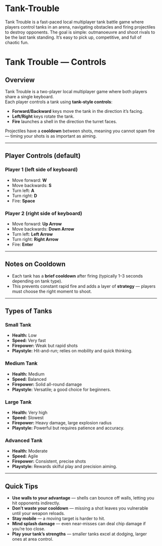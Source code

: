 # Tank-Trouble
Tank Trouble is a fast-paced local multiplayer tank battle game where players control tanks in an arena, navigating obstacles and firing projectiles to destroy opponents. The goal is simple: outmanoeuvre and shoot rivals to be the last tank standing. It’s easy to pick up, competitive, and full of chaotic fun.

# Tank Trouble — Controls  

## Overview  
Tank Trouble is a two-player local multiplayer game where both players share a single keyboard.  
Each player controls a tank using **tank-style controls**:  

- **Forward/Backward** keys move the tank in the direction it’s facing.  
- **Left/Right** keys rotate the tank.  
- **Fire** launches a shell in the direction the turret faces.  

Projectiles have a **cooldown** between shots, meaning you cannot spam fire — timing your shots is as important as aiming.  

---

## Player Controls (default)  

### Player 1 (left side of keyboard)  
- Move forward: **W**  
- Move backwards: **S**  
- Turn left: **A**  
- Turn right: **D**  
- Fire: **Space**  

### Player 2 (right side of keyboard)  
- Move forward: **Up Arrow**  
- Move backwards: **Down Arrow**  
- Turn left: **Left Arrow**  
- Turn right: **Right Arrow**  
- Fire: **Enter**  

---

## Notes on Cooldown  
- Each tank has a **brief cooldown** after firing (typically 1–3 seconds depending on tank type).  
- This prevents constant rapid fire and adds a layer of **strategy** — players must choose the right moment to shoot.  

---

## Types of Tanks  

### Small Tank  
- **Health:** Low  
- **Speed:** Very fast  
- **Firepower:** Weak but rapid shots  
- **Playstyle:** Hit-and-run; relies on mobility and quick thinking.  

### Medium Tank  
- **Health:** Medium  
- **Speed:** Balanced  
- **Firepower:** Solid all-round damage  
- **Playstyle:** Versatile; a good choice for beginners.  

### Large Tank  
- **Health:** Very high  
- **Speed:** Slowest  
- **Firepower:** Heavy damage, large explosion radius  
- **Playstyle:** Powerful but requires patience and accuracy.  

### Advanced Tank  
- **Health:** Moderate  
- **Speed:** Agile  
- **Firepower:** Consistent, precise shots  
- **Playstyle:** Rewards skilful play and precision aiming.  

---

## Quick Tips  
- **Use walls to your advantage** — shells can bounce off walls, letting you hit opponents indirectly.  
- **Don’t waste your cooldown** — missing a shot leaves you vulnerable until your weapon reloads.  
- **Stay mobile** — a moving target is harder to hit.  
- **Mind splash damage** — even near-misses can deal chip damage if you’re too close.  
- **Play your tank’s strengths** — smaller tanks excel at dodging, larger ones at area control.  
